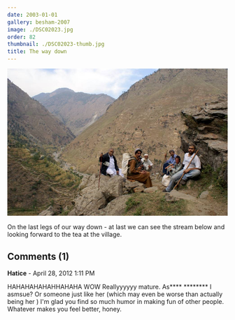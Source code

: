 ```yaml
---
date: 2003-01-01
gallery: besham-2007
image: ./DSC02023.jpg
order: 82
thumbnail: ./DSC02023-thumb.jpg
title: The way down
---
```


![The way down](./DSC02023.jpg)

On the last legs of our way down - at last we can see the stream below and looking forward to the tea at the village.

<div id="comments">

## Comments (1)

<div id="comment">

**Hatice** - April 28, 2012  1:11 PM

HAHAHAHAHAHHAHAHA WOW Reallyyyyyy mature. As**** ******** I asmsue? Or someone just like her (which may even be worse than actually being her ) I'm glad you find so much humor in making fun of other people. Whatever makes you feel better, honey.

</div>

</div>